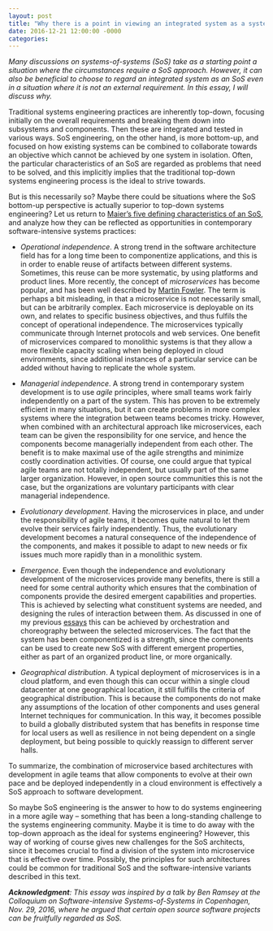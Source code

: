 ```yaml
---
layout: post
title: "Why there is a point in viewing an integrated system as a system-of-systems"
date: 2016-12-21 12:00:00 -0000
categories:
---
```


_Many discussions on systems-of-systems (SoS) take as a starting point a situation where the circumstances require a SoS approach. However, it can also be beneficial to choose to regard an integrated system as an SoS even in a situation where it is not an external requirement. In this essay, I will discuss why._

Traditional systems engineering practices are inherently top-down, focusing initially on the overall requirements and breaking them down into subsystems and components. Then these are integrated and tested in various ways. SoS engineering, on the other hand, is more bottom-up, and focused on how existing systems can be combined to collaborate towards an objective which cannot be achieved by one system in isolation. Often, the particular characteristics of an SoS are regarded as problems that need to be solved, and this implicitly implies that the traditional top-down systems engineering process is the ideal to strive towards.

But is this necessarily so? Maybe there could be situations where the SoS bottom-up perspective is actually superior to top-down systems engineering? Let us return to [Maier’s five defining characteristics of an SoS](https://societies-of-systems.com/2016/01/18/system-of-systems-challenges/), and analyze how they can be reflected as opportunities in contemporary software-intensive systems practices:

*   _Operational independence_. A strong trend in the software architecture field has for a long time been to componentize applications, and this is in order to enable reuse of artifacts between different systems. Sometimes, this reuse can be more systematic, by using platforms and product lines. More recently, the concept of _microservices_ has become popular, and has been well described by [Martin Fowler](http://www.martinfowler.com/articles/microservices.html). The term is perhaps a bit misleading, in that a microservice is not necessarily small, but can be arbitrarily complex. Each microservice is deployable on its own, and relates to specific business objectives, and thus fulfils the concept of operational independence. The microservices typically communicate through Internet protocols and web services. One benefit of microservices compared to monolithic systems is that they allow a more flexible capacity scaling when being deployed in cloud environments, since additional instances of a particular service can be added without having to replicate the whole system.

*   _Managerial independence_. A strong trend in contemporary system development is to use _agile_ principles, where small teams work fairly independently on a part of the system. This has proven to be extremely efficient in many situations, but it can create problems in more complex systems where the integration between teams becomes tricky. However, when combined with an architectural approach like microservices, each team can be given the responsibility for one service, and hence the components become managerially independent from each other. The benefit is to make maximal use of the agile strengths and minimize costly coordination activities. Of course, one could argue that typical agile teams are not totally independent, but usually part of the same larger organization. However, in open source communities this is not the case, but the organizations are voluntary participants with clear managerial independence.

*   _Evolutionary development_. Having the microservices in place, and under the responsibility of agile teams, it becomes quite natural to let them evolve their services fairly independently. Thus, the evolutionary development becomes a natural consequence of the independence of the components, and makes it possible to adapt to new needs or fix issues much more rapidly than in a monolithic system.

*   _Emergence_. Even though the independence and evolutionary development of the microservices provide many benefits, there is still a need for some central authority which ensures that the combination of components provide the desired emergent capabilities and properties. This is achieved by selecting what constituent systems are needed, and designing the rules of interaction between them. As discussed in one of my previous [essays](https://societies-of-systems.com/2016/11/29/orchestration-vs-choreography-in-systems-of-systems/) this can be achieved by orchestration and choreography between the selected microservices. The fact that the system has been componentized is a strength, since the components can be used to create new SoS with different emergent properties, either as part of an organized product line, or more organically.

*   _Geographical distribution_. A typical deployment of microservices is in a cloud platform, and even though this can occur within a single cloud datacenter at one geographical location, it still fulfills the criteria of geographical distribution. This is because the components do not make any assumptions of the location of other components and uses general Internet techniques for communication. In this way, it becomes possible to build a globally distributed system that has benefits in response time for local users as well as resilience in not being dependent on a single deployment, but being possible to quickly reassign to different server halls.

To summarize, the combination of microservice based architectures with development in agile teams that allow components to evolve at their own pace and be deployed independently in a cloud environment is effectively a SoS approach to software development.

So maybe SoS engineering is the answer to how to do systems engineering in a more agile way – something that has been a long-standing challenge to the systems engineering community. Maybe it is time to do away with the top-down approach as the ideal for systems engineering? However, this way of working of course gives new challenges for the SoS architects, since it becomes crucial to find a division of the system into microservice that is effective over time. Possibly, the principles for such architectures could be common for traditional SoS and the software-intensive variants described in this text.

**_Acknowledgment_**_: This essay was inspired by a talk by Ben Ramsey at the Colloquium on Software-intensive Systems-of-Systems in Copenhagen, Nov. 29, 2016, where he argued that certain open source software projects can be fruitfully regarded as SoS._